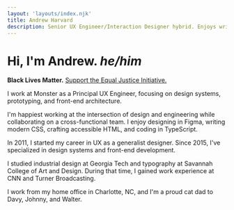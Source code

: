 ```yaml
---
layout: 'layouts/index.njk'
title: Andrew Harvard
description: Senior UX Engineer/Interaction Designer hybrid. Enjoys writing modern CSS, accessible HTML, and vanilla JS.
---
```


<h1>Hi, I'm Andrew. <em title="preferred pronouns" aria-label="and my preferred pronouns are he and him">he/him</em></h1>
<p><strong>Black Lives Matter.</strong> <a href="https://support.eji.org/give/153413/#!/donation/checkout">Support the Equal Justice Initiative.</a></p>

<!-- ## My Current Role -->

I work at Monster as a Principal UX Engineer, focusing on design systems, prototyping, and front-end architecture.

I'm happiest working at the intersection of design and engineering while collaborating on a cross-functional team. I enjoy designing in Figma, writing modern CSS, crafting accessible HTML, and coding in TypeScript.

<!-- ## My Background -->

In 2011, I started my career in UX as a generalist designer. Since 2015, I've specialized in design systems and front-end development.

I studied industrial design at Georgia Tech and typography at Savannah College of Art and Design. During that time, I gained work experience at CNN and Turner Broadcasting.

I work from my home office in Charlotte, NC, and I'm a proud cat dad to Davy, Johnny, and Walter.
